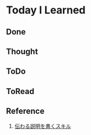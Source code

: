 # Today I Learned

## Done

## Thought

## ToDo

## ToRead

## Reference
1. [伝わる説明を書くスキル](https://qiita.com/bread_ha/items/934ba71671f5369f84c2)